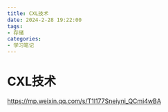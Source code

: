 ```yaml
---
title: CXL技术
date: 2024-2-28 19:22:00
tags: 
- 存储
categories:
- 学习笔记
---
```


# CXL技术

https://mp.weixin.qq.com/s/T1l177Sneiyni_QCmi4wBA

<!--more-->